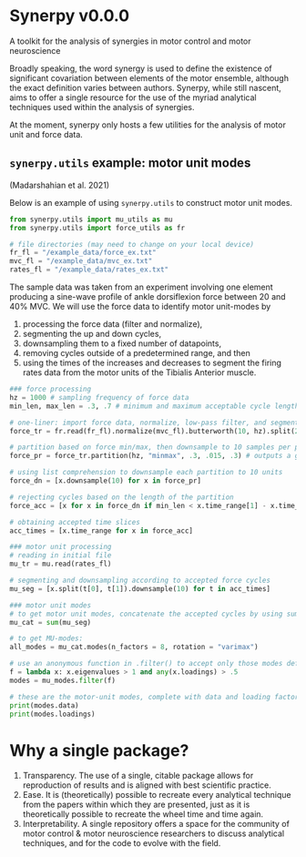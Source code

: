 # Synerpy v0.0.0
A toolkit for the analysis of synergies in motor control and motor neuroscience

Broadly speaking, the word synergy is used to define the existence of significant covariation between elements of the motor ensemble, although the exact definition varies between authors. Synerpy, while still nascent, aims to offer a single resource for the use of the myriad analytical techniques used within the analysis of synergies.

At the moment, synerpy only hosts a few utilities for the analysis of motor unit and force data.

## `synerpy.utils` example: motor unit modes
(Madarshahian et al. 2021)

Below is an example of using `synerpy.utils` to construct motor unit modes.
```python
from synerpy.utils import mu_utils as mu
from synerpy.utils import force_utils as fr

# file directories (may need to change on your local device)
fr_fl = "/example_data/force_ex.txt"
mvc_fl = "/example_data/mvc_ex.txt"
rates_fl = "/example_data/rates_ex.txt"
```
The sample data was taken from an experiment involving one element producing a sine-wave profile of ankle dorsiflexion force between 20 and 40% MVC. We will use the force data to identify motor unit-modes by
1. processing the force data (filter and normalize),
2. segmenting the up and down cycles,
3. downsampling them to a fixed number of datapoints,
4. removing cycles outside of a predetermined range, and then
5. using the times of the increases and decreases to segment the firing rates data from the motor units of the Tibialis Anterior muscle.

```python
### force processing
hz = 1000 # sampling frequency of force data
min_len, max_len = .3, .7 # minimum and maximum acceptable cycle length

# one-liner: import force data, normalize, low-pass filter, and segment from 2-15 s
force_tr = fr.read(fr_fl).normalize(mvc_fl).butterworth(10, hz).split(2,15)

# partition based on force min/max, then downsample to 10 samples per partition
force_pr = force_tr.partition(hz, "minmax", .3, .015, .3) # outputs a generator of partitions

# using list comprehension to downsample each partition to 10 units
force_dn = [x.downsample(10) for x in force_pr]

# rejecting cycles based on the length of the partition
force_acc = [x for x in force_dn if min_len < x.time_range[1] - x.time_range[0] < max_len]

# obtaining accepted time slices
acc_times = [x.time_range for x in force_acc]

### motor unit processing
# reading in initial file
mu_tr = mu.read(rates_fl)

# segmenting and downsampling according to accepted force cycles
mu_seg = [x.split(t[0], t[1]).downsample(10) for t in acc_times]

### motor unit modes
# to get motor unit modes, concatenate the accepted cycles by using sum()
mu_cat = sum(mu_seg)

# to get MU-modes:
all_modes = mu_cat.modes(n_factors = 8, rotation = "varimax")

# use an anonymous function in .filter() to accept only those modes defined as significant
f = lambda x: x.eigenvalues > 1 and any(x.loadings) > .5
modes = mu_modes.filter(f)

# these are the motor-unit modes, complete with data and loading factors
print(modes.data)
print(modes.loadings)

```

# Why a single package?
1. Transparency. The use of a single, citable package allows for reproduction of results and is aligned with best scientific practice.
2. Ease. It is (theoretically) possible to recreate every analytical technique from the papers within which they are presented, just as it is theoretically possible to recreate the wheel time and time again.
3. Interpretability. A single repository offers a space for the community of motor control & motor neuroscience researchers to discuss analytical techniques, and for the code to evolve with the field.